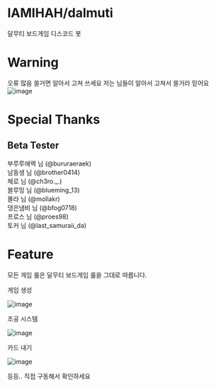 # IAMIHAH/dalmuti
달무티 보드게임 디스코드 봇

# Warning
오류 많음 쓸거면 알아서 고쳐 쓰세요
저는 님들이 알아서 고쳐서 쓸거라 믿어요
![image](https://github.com/user-attachments/assets/59e58e00-48ec-47b6-9a9d-9c6d3c49e026)

# Special Thanks

## Beta Tester
부루루에렉 님 (@bururaeraek) <br>
남동생 님 (@brother0414) <br>
체로 님 (@ch3ro._.) <br>
블루밍 님 (@blueming_13) <br>
몰라 님 (@mollakr) <br>
댕은냄비 님 (@bfog0718) <br>
프로스 님 (@proes98) <br>
토커 님 (@last_samuraii_da)

# Feature

모든 게임 룰은 달무티 보드게임 룰을 그대로 따릅니다.

게임 생성

![image](https://github.com/user-attachments/assets/7765ccf5-f094-469d-9367-db0ec6023660)

조공 시스템

![image](https://github.com/user-attachments/assets/52bd5233-cdd6-42b3-b14d-de2ba42c166b)

카드 내기

![image](https://github.com/user-attachments/assets/f5aee5f3-d5ef-4c36-aec0-df8756256a93)

등등.. 직접 구동해서 확인하세요
